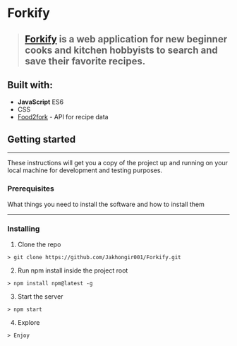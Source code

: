 # Forkify

> ## [Forkify](https://forkify-jakhongir.netlify.app/) is a web application for new beginner cooks and kitchen hobbyists to search and save their favorite recipes.

## Built with:

- **JavaScript** ES6
- CSS
- [Food2fork](https://forkify-api.herokuapp.com/v2) - API for recipe data

## Getting started

---

These instructions will get you a copy of the project up and running on your local machine for development and testing purposes.

### Prerequisites

What things you need to install the software and how to install them

---

### Installing

1. Clone the repo

```
> git clone https://github.com/Jakhongir001/Forkify.git
```

2. Run npm install inside the project root

```
> npm install npm@latest -g
```

3. Start the server

```
> npm start
```

4. Explore

```
> Enjoy
```
